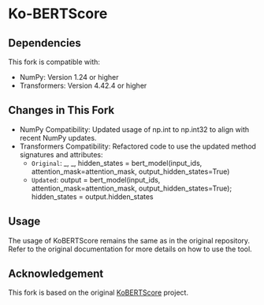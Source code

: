# Ko-BERTScore

## Dependencies
This fork is compatible with:

* NumPy: Version 1.24 or higher
* Transformers: Version 4.42.4 or higher

## Changes in This Fork
* NumPy Compatibility: Updated usage of np.int to np.int32 to align with recent NumPy updates.
* Transformers Compatibility: Refactored code to use the updated method signatures and attributes:
    * `Original`: _, _, hidden_states = bert_model(input_ids, attention_mask=attention_mask, output_hidden_states=True)
    * `Updated`: output = bert_model(input_ids, attention_mask=attention_mask, output_hidden_states=True); hidden_states = output.hidden_states

## Usage
The usage of KoBERTScore remains the same as in the original repository. Refer to the original documentation for more details on how to use the tool.

## Acknowledgement
This fork is based on the original [KoBERTScore](https://github.com/lovit/KoBERTScore) project.
